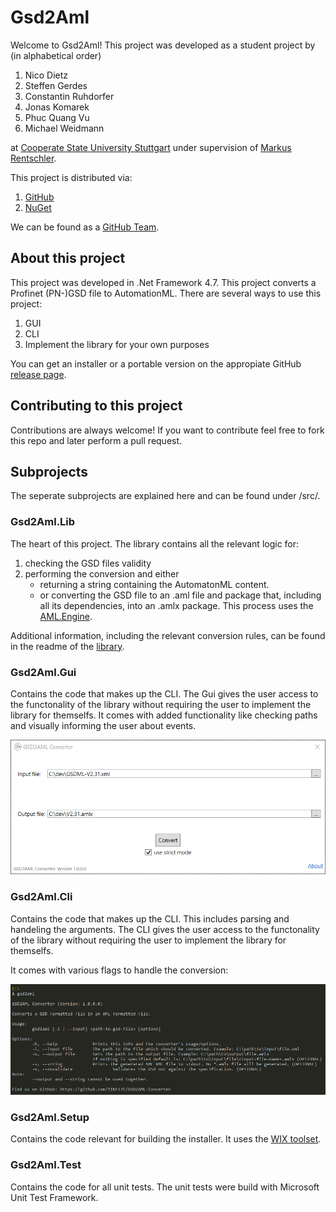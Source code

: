 # Gsd2Aml

Welcome to Gsd2Aml! This project was developed as a student project by (in alphabetical order)

1. Nico Dietz
2. Steffen Gerdes
3. Constantin Ruhdorfer
4. Jonas Komarek
5. Phuc Quang Vu
6. Michael Weidmann

at [Cooperate State University Stuttgart](https://www.dhbw-stuttgart.de/home/) under supervision of [Markus Rentschler](http://wwwlehre.dhbw-stuttgart.de/~rentschler/).

This project is distributed via:

1. [GitHub](https://github.com/TINF17C/GSD2AML-Converter)
2. [NuGet](https://www.nuget.org/packages/Gsd2Aml.Lib)

We can be found as a [GitHub Team](https://github.com/orgs/TINF17C/teams/gsd2aml).

## About this project

This project was developed in .Net Framework 4.7.
This project converts a Profinet (PN-)GSD file to AutomationML.
There are several ways to use this project:

1. GUI
2. CLI
3. Implement the library for your own purposes

You can get an installer or a portable version on the appropiate GitHub [release page](https://github.com/TINF17C/GSD2AML-Converter/releases).

## Contributing to this project

Contributions are always welcome!
If you want to contribute feel free to fork this repo and later perform a pull request.

## Subprojects

The seperate subprojects are explained here and can be found under /src/.

### Gsd2Aml.Lib

The heart of this project.
The library contains all the relevant logic for:

1. checking the GSD files validity
2. performing the conversion and either
    * returning a string containing the AutomatonML content.
    * or converting the GSD file to an .aml file and package that, including all its dependencies, into an .amlx package. This process uses the [AML.Engine](https://www.nuget.org/packages/Aml.Engine).

Additional information, including the relevant conversion rules, can be found in the readme of the [library](src/Gsd2Aml.Lib/README.md).

### Gsd2Aml.Gui

Contains the code that makes up the CLI.
The Gui gives the user access to the functonality of the library without requiring the user to implement the library for themselfs.
It comes with added functionality like checking paths and visually informing the user about events.

![The main window of the GUI](./res/gui.png)

### Gsd2Aml.Cli

Contains the code that makes up the CLI.
This includes parsing and handeling the arguments.
The CLI gives the user access to the functonality of the library without requiring the user to implement the library for themselfs.

It comes with various flags to handle the conversion:

![The Clis help flag](./res/cli.png)

### Gsd2Aml.Setup

Contains the code relevant for building the installer.
It uses the [WIX toolset](http://wixtoolset.org/).

### Gsd2Aml.Test

Contains the code for all unit tests.
The unit tests were build with Microsoft Unit Test Framework.
